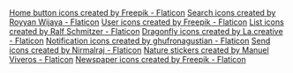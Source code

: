 <a href="https://www.flaticon.com/free-icons/home-button" title="home button icons">Home button icons created by Freepik - Flaticon</a>
<a href="https://www.flaticon.com/free-icons/search" title="search icons">Search icons created by Royyan Wijaya - Flaticon</a>
<a href="https://www.flaticon.com/free-icons/user" title="user icons">User icons created by Freepik - Flaticon</a>
<a href="https://www.flaticon.com/free-icons/list" title="list icons">List icons created by Ralf Schmitzer - Flaticon</a>
<a href="https://www.flaticon.com/free-icons/dragonfly" title="dragonfly icons">Dragonfly icons created by La.creative - Flaticon</a>
<a href="https://www.flaticon.com/free-icons/notification" title="notification icons">Notification icons created by ghufronagustian - Flaticon</a>
<a href="https://www.flaticon.com/free-icons/send" title="send icons">Send icons created by Nirmalraj - Flaticon</a>
<a href="https://www.flaticon.com/free-stickers/nature" title="nature stickers">Nature stickers created by Manuel Viveros - Flaticon</a>
<a href="https://www.flaticon.com/free-icons/newspaper" title="newspaper icons">Newspaper icons created by Freepik - Flaticon</a>